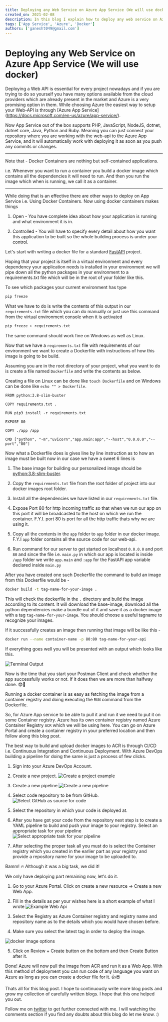 ```yaml
---
title: Deploying any Web Service on Azure App Service (We will use docker) 
created_on: 2021-02-08
description: In this blog I explain how to deploy any web service on Azure App Service using docker containers.
tags: ['App Service', 'Azure', 'Docker']
authors: ['ganesht049@gmail.com']
---
```


# Deploying any Web Service on Azure App Service (We will use docker)

Deploying a Web API is essential for every project nowadays and if you are trying to do so yourself you have many options available from the cloud providers which are already present in the market and Azure is a very promising option in them. While choosing Azure the easiest way to setup your Web-API is through [Azure App Service] (https://docs.microsoft.com/en-us/azure/app-service/).

Now App Service out of the box supports PHP, JavaScript, NodeJS, dotnet, dotnet core, Java, Python and Ruby. Meaning you can just connect your repository where you are working with the web-api to the Azure App Service, and it will automatically work with deploying it as soon as you push any commits or changes.

---
Note that -
Docker Containers are nothing but self-contained applications. 

i.e. Whenever you want to run a container you build a docker image which contains all the dependencies it will need to run. 
And then you run the image which when is running, we call it as a container. 

---

While doing that is an effective there are other ways to deploy on App Service i.e. Using Docker Containers. Now using docker containers makes things

1. Open - You have complete idea about how your application is running and what environment it is in.

2. Controlled - You will have to specify every detail about how you want this application to be built so the whole building process is under your control.

Let's start with writing a docker file for a standard [FastAPI](https://github.com/tiangolo/fastapi) project. 

Hoping that your project is itself in a virtual environment and every dependency your application needs is installed in your environment we will pipe down all the python packages in your environment to a requirements.txt file which will be in the root of your folder like this. 

To see which packages your current environment has type 

```sh
pip freeze 
```
What we have to do is write the contents of this output in our `requirements.txt` file which you can do manually or just use this command from the virtual environment console when it is activated

```sh
pip freeze > requirements.txt
```

The same command should work fine on Windows as well as Linux. 

Now that we have a `reqirements.txt` file with requirements of our environment we want to create a Dockerfile with instructions of how this image is going to be build.

Assuming you are in the root directory of your project, what you want to do is create a file named `Dockerfile` and write the contents as below.

Creating a file on Linux can be done like `touch Dockerfile` and on Windows can be done like `echo "" > Dockerfile`.

```
FROM python:3.8-slim-buster

COPY requirements.txt .

RUN pip3 install -r requirements.txt

EXPOSE 80

COPY ./app /app

CMD ["python", "-m","uvicorn","app.main:app","--host","0.0.0.0","--port","80"]
```

Now what a Dockerfile does is gives line by line instruction as to how an image must be built now in our case we have a sweet 6 lines is 

1. The base image for building our personalized image should be [python:3.8-slim-buster](https://hub.docker.com/layers/python/library/python/3.8-slim-buster/images/sha256-fead43562234f12d7873784248f229709cb30fa642d3481e446079232e96566b?context=explore).

2. Copy the `requirements.txt` file from the root folder of project into our docker images root folder.

3. Install all the dependencies we have listed in our `requirements.txt` file.

4. Expose Port 80 for http incoming traffic so that when we run our app on this port it will be broadcasted to the host on which we run the container. 
F.Y.I. port 80 is port for all the http traffic thats why we are using it.

5. Copy all the contents in the `app` folder to `app` folder in our docker image. 
F.Y.I `app` folder contains all the source code for our web-api.

6. Run command for our server to get started on localhost `0.0.0.0` and port `80` and since the file i.e. `main.py` in which our app is located is inside `/app` folder we write `app.main` and `:app` for the FastAPI app variable declared inside `main.py`

After you have created one such Dockerfile the command to build an image from this Dockerfile would be - 

```sh
docker build -t tag-name-for-your-image .
```

This will check the dockerfile in the `.` directory and build the image according to its content. It will download the base-image, download all the python dependencies make a bundle out of it and save it as a docker image with a tag `tag-name-for-your-image`. You should choose a useful tagname to recognize your images.

If it successfully creates an image then running that image will be like this -

```sh
docker run --name container-name -p 80:80 tag-name-for-your-api
```
If everything goes well you will be presented with an output which looks like this.

![Terminal Output](https://cdn.hashnode.com/res/hashnode/image/upload/v1614866662813/s0zHlIIny.png)

Now is the time that you start your Postman Client and check whether the app successfully works or not. If it does then we are more than halfway done. 😎🙌

Running a docker container is as easy as fetching the image from a container registry and doing executing the `RUN` command from the Dockerfile. 

So, for Azure App service to be able to pull it and run it we need to put it on some Container registry. Azure has its own container registry named Azure Container Registry `ACR` which we will be using here. You can go on Azure Portal and create a container registry in your preferred location and then follow along this blog post.

The best way to build and upload docker images to ACR is through CI/CD i.e. Continuous Integration and Continuous Deployment. With Azure DevOps building a pipeline for doing the same is just a process of few clicks.

1. Sign into your Azure DevOps Account.

2. Create a new project.
![Create a project example](https://cdn.hashnode.com/res/hashnode/image/upload/v1614866664511/1dW49a2GD.png)

3. Create a new pipeline 
![Create a new pipeline](https://cdn.hashnode.com/res/hashnode/image/upload/v1614866666308/N1mDXoqkx.png)

4. Select code repository to be from GitHub.
 ![Select GitHub as source for code](https://cdn.hashnode.com/res/hashnode/image/upload/v1614866668866/cr3N2LWeY.png)

5. Select the repository in which your code is deployed at.

6. After you have got your code from the repository next step is to create a YAML pipeline to build and push your image to your registry. Select an appropriate task for your pipeline 
![Select appropriate task for your pipeline](https://cdn.hashnode.com/res/hashnode/image/upload/v1614866670728/xveFfn9G2.png)

7. After selecting the proper task all you must do is select the Container registry which you created in the earlier part as your registry and provide a repository name for your image to be uploaded to.

Bamm! 🔥 Although it was a big task, we did it!

We only have deploying part remaining now, let's do it.

1. Go to your Azure Portal. Click on create a new resource -> Create a new Web App.

2. Fill in the details as per your wishes here is a short example of what I wrote
![Example Web Api](https://cdn.hashnode.com/res/hashnode/image/upload/v1614866672757/5aVfjkuco.png)

3. Select the Registry as Azure Container registry and registry name and repository name as to the details which you would have chosen before.

4. Make sure you select the latest tag in order to deploy the image.

![docker image options](https://cdn.hashnode.com/res/hashnode/image/upload/v1614866674686/uYgXsQE0t.png)

5. Click on Review + Create button on the bottom and then Create Button after it.

Done! Azure will now pull the image from ACR and run it as a Web App. With this method of deployment you can run code of any language you want on Azure as long as you can create a docker file for it. 👍😍

Thats all for this blog post. I hope to continuously write more blog posts and grow my collection of carefully written blogs. I hope that this one helped you out.

Follow me on [twitter](https://twitter.com/igat786) to get further connected with me. I will watching the comments section if you find any doubts about this blog do let me know. :)
